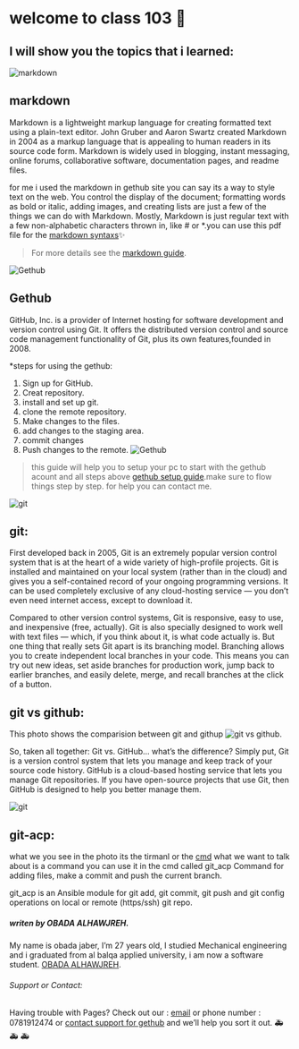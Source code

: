 # welcome to class 103 &#128640;

## I will show you the topics that i learned:

![markdown](https://upload.wikimedia.org/wikipedia/commons/thumb/4/48/Markdown-mark.svg/1200px-Markdown-mark.svg.png)
## markdown

Markdown is a lightweight markup language for creating formatted text using a plain-text editor. John Gruber and Aaron Swartz created Markdown in 2004 as a markup language that is appealing to human readers in its source code form. Markdown is widely used in blogging, instant messaging, online forums, collaborative software, documentation pages, and readme files.

for me i used the markdown in gethub site you can say its a way to style text on the web. You control the display of the document; formatting words as bold or italic, 
adding images, and creating lists are just a few of the things we can do with Markdown. Mostly, Markdown is just regular text with a few non-alphabetic characters thrown in,
like # or *.you can use this pdf file for the [markdown syntaxs](https://guides.github.com/pdfs/markdown-cheatsheet-online.pdf):sparkles:


>For more details see the [markdown guide](https://www.markdownguide.org/getting-started/).

![Gethub](https://miro.medium.com/max/719/1*WaaXnUvhvrswhBJSw4YTuQ.png)
## Gethub

GitHub, Inc. is a provider of Internet hosting for software development and version control using Git. It offers the distributed version control and source code management 
functionality of Git, plus its own features,founded in 2008.

*steps for using the gethub:                        
1. Sign up for GitHub.
2. Creat repository.
3. install and set up git.
4. clone the remote repository.
5. Make changes to the files.
6. add changes to the staging area.
7. commit changes
8. Push changes to the remote.
![Gethub](https://www.coderomeos.org/storage/uploads/images/posts/how-to-use-github-simple-github-tutorial-for-beginners-5d75f561e98d4.png)


>this guide will help you to setup your pc to start with the gethub acount and all steps above [gethub setup guide](https://github.com/codefellows/setup-guide/tree/master/windows).make sure to flow things step by step. for help you can
contact me.




![git](https://www.fullstackpython.com/img/logos/git.png)
## git:

First developed back in 2005, Git is an extremely popular version control system that is at the heart of a wide variety of high-profile projects. Git is installed and maintained on your local system (rather than in the cloud) and gives you a self-contained record of your ongoing programming versions. It can be used completely exclusive of any cloud-hosting service — you don’t even need internet access, except to download it. 

Compared to other version control systems, Git is responsive, easy to use, and inexpensive (free, actually). Git is also specially designed to work well with text files — which, if you think about it, is what code actually is. But one thing that really sets Git apart is its branching model. Branching allows you to create independent local branches in your code. This means you can try out new ideas, set aside branches for production work, jump back to earlier branches, and easily delete, merge, and recall branches at the click of a button.

## git vs github:
This photo shows the comparision between git and githup ![git vs github](https://blog.devmountain.com/hs-fs/hubfs/Imported_Blog_Media/Gitvs_Github-1a-1.jpg?width=600&name=Gitvs_Github-1a-1.jpg).

So, taken all together: Git vs. GitHub… what’s the difference? Simply put, Git is a version control system that lets you manage and keep track of your source code history. GitHub is a cloud-based hosting service that lets you manage Git repositories. If you have open-source projects that use Git, then GitHub is designed to help you better manage them. 

![git](https://www.programmersought.com/images/995/be1008d81e1abcf9fc70c8d896caaa9b.png)
## git-acp:

what we you see in the photo its the tirmanl or the [cmd](https://www.youtube.com/watch?v=MBBWVgE0ewk) what we want to talk about is a command you can use it in the cmd
called git_acp Command for adding files, make a commit and push the current branch.           

git_acp is an Ansible module for git add, git commit, git push and git config operations on local or remote (https/ssh) git repo.


##### *writen by OBADA ALHAWJREH.*

My name is obada jaber, I’m 27 years old, I studied Mechanical engineering and i graduated from al balqa applied university, i am now a software student. [OBADA ALHAWJREH](https://github.com/Obada-gh). 

###### *Support or Contact:*

Having trouble with Pages? Check out our : [email](obada7jaber7@gmail.com) or phone number : 0781912474 or [contact support for gethub](https://support.github.com/contact) and we’ll help you sort it out. &#x1F691; &#x1F691;	&#x1F691;	



